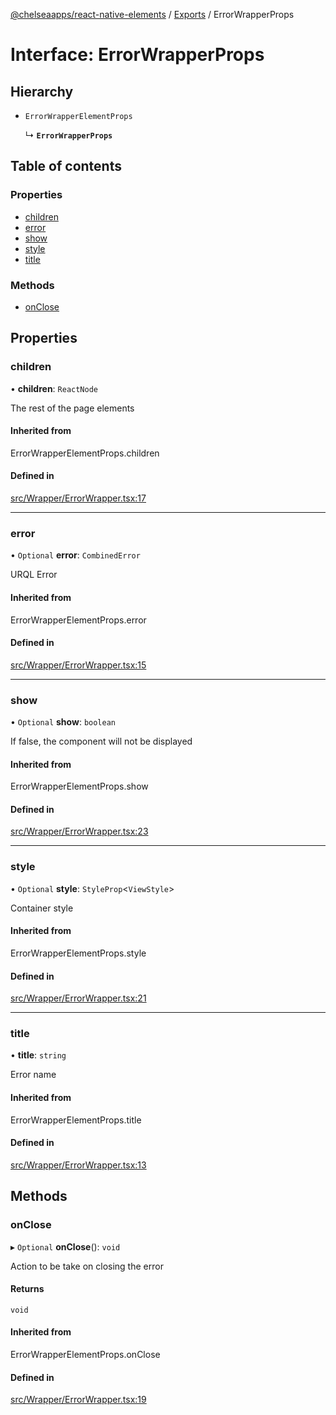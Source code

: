 [@chelseaapps/react-native-elements](../README.md) / [Exports](../modules.md) / ErrorWrapperProps

# Interface: ErrorWrapperProps

## Hierarchy

- `ErrorWrapperElementProps`

  ↳ **`ErrorWrapperProps`**

## Table of contents

### Properties

- [children](ErrorWrapperProps.md#children)
- [error](ErrorWrapperProps.md#error)
- [show](ErrorWrapperProps.md#show)
- [style](ErrorWrapperProps.md#style)
- [title](ErrorWrapperProps.md#title)

### Methods

- [onClose](ErrorWrapperProps.md#onclose)

## Properties

### children

• **children**: `ReactNode`

The rest of the page elements

#### Inherited from

ErrorWrapperElementProps.children

#### Defined in

[src/Wrapper/ErrorWrapper.tsx:17](https://github.com/chelsea-apps/react-native-elements/blob/1bfa9f0/src/Wrapper/ErrorWrapper.tsx#L17)

___

### error

• `Optional` **error**: `CombinedError`

URQL Error

#### Inherited from

ErrorWrapperElementProps.error

#### Defined in

[src/Wrapper/ErrorWrapper.tsx:15](https://github.com/chelsea-apps/react-native-elements/blob/1bfa9f0/src/Wrapper/ErrorWrapper.tsx#L15)

___

### show

• `Optional` **show**: `boolean`

If false, the component will not be displayed

#### Inherited from

ErrorWrapperElementProps.show

#### Defined in

[src/Wrapper/ErrorWrapper.tsx:23](https://github.com/chelsea-apps/react-native-elements/blob/1bfa9f0/src/Wrapper/ErrorWrapper.tsx#L23)

___

### style

• `Optional` **style**: `StyleProp`<`ViewStyle`\>

Container style

#### Inherited from

ErrorWrapperElementProps.style

#### Defined in

[src/Wrapper/ErrorWrapper.tsx:21](https://github.com/chelsea-apps/react-native-elements/blob/1bfa9f0/src/Wrapper/ErrorWrapper.tsx#L21)

___

### title

• **title**: `string`

Error name

#### Inherited from

ErrorWrapperElementProps.title

#### Defined in

[src/Wrapper/ErrorWrapper.tsx:13](https://github.com/chelsea-apps/react-native-elements/blob/1bfa9f0/src/Wrapper/ErrorWrapper.tsx#L13)

## Methods

### onClose

▸ `Optional` **onClose**(): `void`

Action to be take on closing the error

#### Returns

`void`

#### Inherited from

ErrorWrapperElementProps.onClose

#### Defined in

[src/Wrapper/ErrorWrapper.tsx:19](https://github.com/chelsea-apps/react-native-elements/blob/1bfa9f0/src/Wrapper/ErrorWrapper.tsx#L19)
